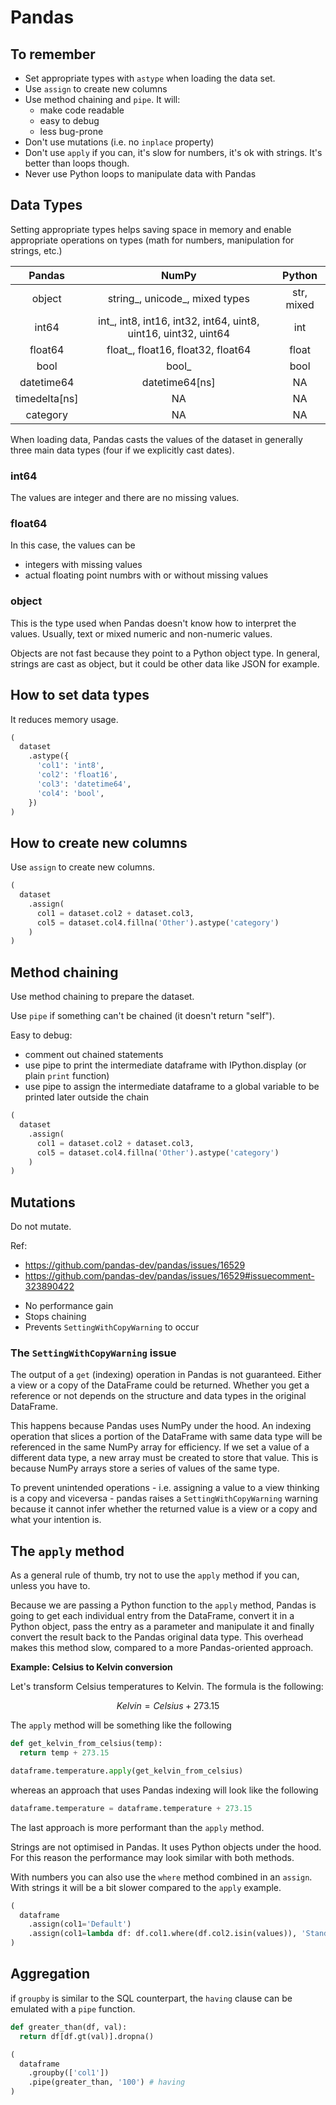 # Pandas

## To remember

* Set appropriate types with `astype` when loading the data set.
* Use `assign` to create new columns
* Use method chaining and `pipe`. It will:
  - make code readable
  - easy to debug
  - less bug-prone
* Don't use mutations (i.e. no `inplace` property)
* Don't use `apply` if you can, it's slow for numbers, it's ok with strings. It's better than loops though.
* Never use Python loops to manipulate data with Pandas

## Data Types

Setting appropriate types helps saving space in memory and enable appropriate operations on types (math for numbers, manipulation for strings, etc.)

| **Pandas** | **NumPy** | **Python** |
|:---:|:---:|:---:|
| object | string_, unicode_, mixed types | str, mixed |
| int64 | int_, int8, int16, int32, int64, uint8, uint16, uint32, uint64 | int |
| float64 | float_, float16, float32, float64 | float |
| bool | bool_ | bool |
| datetime64 | datetime64[ns] | NA |
| timedelta[ns] | NA | NA |
| category | NA | NA |

When loading data, Pandas casts the values of the dataset in generally three main data types (four if we explicitly cast dates).

### int64

The values are integer and there are no missing values.

### float64

In this case, the values can be
* integers with missing values
* actual floating point numbrs with or without missing values

### object

This is the type used when Pandas doesn't know how to interpret the values. Usually, text or mixed numeric and non-numeric values.

Objects are not fast because they point to a Python object type. In general, strings are cast as object, but it could be other data like JSON for example.

## How to set data types

It reduces memory usage.

```py
(
  dataset
    .astype({
      'col1': 'int8',
      'col2': 'float16',
      'col3': 'datetime64',
      'col4': 'bool',
    })
)
```

## How to create new columns

Use `assign` to create new columns.

```py
(
  dataset
    .assign(
      col1 = dataset.col2 + dataset.col3,
      col5 = dataset.col4.fillna('Other').astype('category')
    )
)
```

## Method chaining

Use method chaining to prepare the dataset.

Use `pipe` if something can't be chained (it doesn't return "self").

Easy to debug:
- comment out chained statements
- use pipe to print the intermediate dataframe with IPython.display (or plain `print` function)
- use pipe to assign the intermediate dataframe to a global variable to be printed later outside the chain

```py
(
  dataset
    .assign(
      col1 = dataset.col2 + dataset.col3,
      col5 = dataset.col4.fillna('Other').astype('category')
    )
)
```

## Mutations

Do not mutate.

Ref:
- https://github.com/pandas-dev/pandas/issues/16529
- https://github.com/pandas-dev/pandas/issues/16529#issuecomment-323890422

* No performance gain
* Stops chaining
* Prevents `SettingWithCopyWarning` to occur

### The `SettingWithCopyWarning` issue

The output of a `get` (indexing) operation in Pandas is not guaranteed. Either a view or a copy of the DataFrame could be returned. Whether you get a reference or not depends on the structure and data types in the original DataFrame.

This happens because Pandas uses NumPy under the hood. An indexing operation that slices a portion of the DataFrame with same data type will be referenced in the same NumPy array for efficiency. If we set a value of a different data type, a new array must be created to store that value. This is because NumPy arrays store a series of values of the same type.

To prevent unintended operations - i.e. assigning a value to a view thinking is a copy and viceversa - pandas raises a `SettingWithCopyWarning` warning because it cannot infer whether the returned value is a view or a copy and what your intention is.

## The `apply` method

As a general rule of thumb, try not to use the `apply` method if you can, unless you have to.

Because we are passing a Python function to the `apply` method, Pandas is going to get each individual entry from the DataFrame, convert it in a Python object, pass the entry as a parameter and manipulate it and finally convert the result back to the Pandas original data type. This overhead makes this method slow, compared to a more Pandas-oriented approach.

**Example: Celsius to Kelvin conversion**

Let's transform Celsius temperatures to Kelvin. The formula is the following:

$$Kelvin = Celsius + 273.15$$

The `apply` method will be something like the following

```py
def get_kelvin_from_celsius(temp):
  return temp + 273.15

dataframe.temperature.apply(get_kelvin_from_celsius)
```

whereas an approach that uses Pandas indexing will look like the following

```py
dataframe.temperature = dataframe.temperature + 273.15
```

The last approach is more performant than the `apply` method.

Strings are not optimised in Pandas. It uses Python objects under the hood. For this reason the performance may look similar with both methods.

With numbers you can also use the `where` method combined in an `assign`. With strings it will be a bit slower compared to the `apply` example.

```py
(
  dataframe
    .assign(col1='Default')
    .assign(col1=lambda df: df.col1.where(df.col2.isin(values)), 'Standard')
)
```

## Aggregation

if `groupby` is similar to the SQL counterpart, the `having` clause can be emulated with a `pipe` function.

```py
def greater_than(df, val):
  return df[df.gt(val)].dropna()

(
  dataframe
    .groupby(['col1'])
    .pipe(greater_than, '100') # having
)
```
